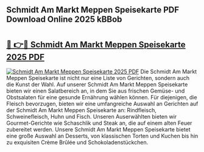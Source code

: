 ## Schmidt Am Markt Meppen Speisekarte PDF Download Online 2025 kBBob

# <h2><a href="http://gcc77g1.nevu.top/?p=Schmidt+Am+Markt+Meppen+Speisekarte">🔗 👉🔴 Schmidt Am Markt Meppen Speisekarte 2025 PDF</a></h2>

[![Schmidt Am Markt Meppen Speisekarte 2025 PDF](https://i.imgur.com/dBaPXMq.png)](http://gcc77g1.nevu.top/?p=Schmidt+Am+Markt+Meppen+Speisekarte)
Die Schmidt Am Markt Meppen Speisekarte ist nicht nur eine Liste von Gerichten, sondern auch die Kunst der Wahl. Auf unserer Schmidt Am Markt Meppen Speisekarte bieten wir einen Salatbereich an, in dem Sie aus frischen Gemüse- und Obstsalaten für eine gesunde Ernährung wählen können. Für diejenigen, die Fleisch bevorzugen, bieten wir eine umfangreiche Auswahl an Gerichten auf der Schmidt Am Markt Meppen Speisekarte an: Rindfleisch, Schweinefleisch, Huhn und Fisch. Unseren Auserwählten bieten wir Gourmet-Gerichte wie Schaschlik und Steak an, die auf einem alten Feuer zubereitet werden. Unsere Schmidt Am Markt Meppen Speisekarte bietet eine große Auswahl an Desserts, von klassischen Torten und Kuchen bis hin zu exquisiten Crème Brûlée und Schokoladenstückchen.
